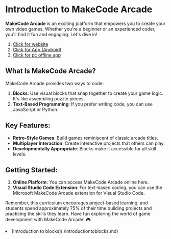 # Introduction to MakeCode Arcade

**MakeCode Arcade** is an exciting platform that empowers you to create your own video games. Whether you're a beginner or an experienced coder, you'll find it fun and engaging. Let's dive in!

1. [ Click for website](https://arcade.makecode.com/)
2. [ Click for App (Android) ](https://play.google.com/store/apps/details?id=org.gtmaker.makecode&hl=en&gl=US)
3. [ Click for pc offline app](https://arcade.makecode.com/offline-app)
    

## What Is MakeCode Arcade?

MakeCode Arcade provides two ways to code:

1. **Blocks**: Use visual blocks that snap together to create your game logic. It's like assembling puzzle pieces.
2. **Text-Based Programming**: If you prefer writing code, you can use JavaScript or Python.

## Key Features:

- **Retro-Style Games**: Build games reminiscent of classic arcade titles.
- **Multiplayer Interaction**: Create interactive projects that others can play.
- **Developmentally Appropriate**: Blocks make it accessible for all skill levels.

## Getting Started:

1. **Online Platform**: You can access MakeCode Arcade online here.
2. **Visual Studio Code Extension**: For text-based coding, you can use the Microsoft MakeCode Arcade extension for Visual Studio Code.

Remember, this curriculum encourages project-based learning, and students spend approximately 75% of their time building projects and practicing the skills they learn. Have fun exploring the world of game development with MakeCode Arcade! 🎮

<li>
  [Introduction to blocks](./introductiontoblocks.md)
</li>
